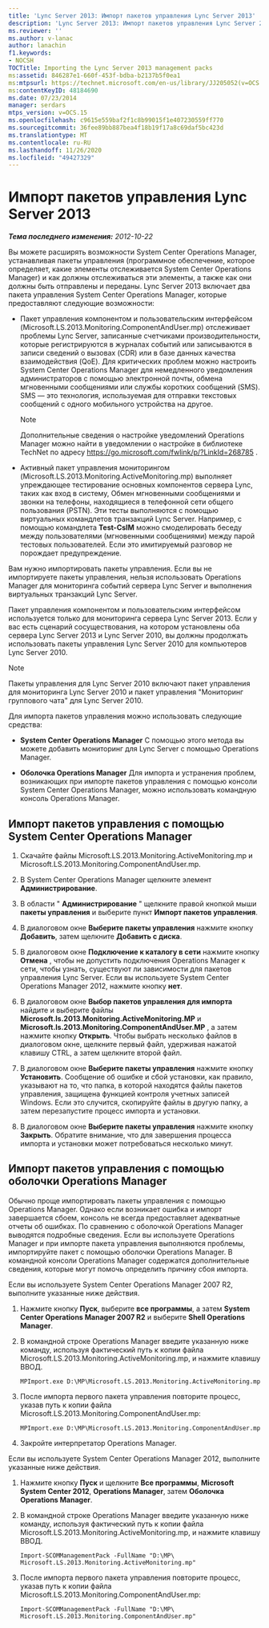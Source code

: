 ```yaml
---
title: 'Lync Server 2013: Импорт пакетов управления Lync Server 2013'
description: 'Lync Server 2013: Импорт пакетов управления Lync Server 2013.'
ms.reviewer: ''
ms.author: v-lanac
author: lanachin
f1.keywords:
- NOCSH
TOCTitle: Importing the Lync Server 2013 management packs
ms:assetid: 846287e1-660f-453f-bdba-b2137b5f0ea1
ms:mtpsurl: https://technet.microsoft.com/en-us/library/JJ205052(v=OCS.15)
ms:contentKeyID: 48184690
ms.date: 07/23/2014
manager: serdars
mtps_version: v=OCS.15
ms.openlocfilehash: c9615e559baf2f1c8b99015f1e407230559ff770
ms.sourcegitcommit: 36fee89bb887bea4f18b19f17a8c69daf5bc423d
ms.translationtype: MT
ms.contentlocale: ru-RU
ms.lasthandoff: 11/26/2020
ms.locfileid: "49427329"
---
```

# <a name="importing-the-lync-server-2013-management-packs"></a>Импорт пакетов управления Lync Server 2013

<div data-xmlns="http://www.w3.org/1999/xhtml">

<div class="topic" data-xmlns="http://www.w3.org/1999/xhtml" data-msxsl="urn:schemas-microsoft-com:xslt" data-cs="https://msdn.microsoft.com/">

<div data-asp="https://msdn2.microsoft.com/asp">



</div>

<div id="mainSection">

<div id="mainBody">

<span> </span>

_**Тема последнего изменения:** 2012-10-22_

Вы можете расширять возможности System Center Operations Manager, устанавливая пакеты управления (программное обеспечение, которое определяет, какие элементы отслеживается System Center Operations Manager) и как должны отслеживаться эти элементы, а также как они должны быть отправлены и переданы. Lync Server 2013 включает два пакета управления System Center Operations Manager, которые предоставляют следующие возможности:

  - Пакет управления компонентом и пользовательским интерфейсом (Microsoft.LS.2013.Monitoring.ComponentAndUser.mp) отслеживает проблемы Lync Server, записанные счетчиками производительности, которые регистрируются в журналах событий или записываются в записи сведений о вызовах (CDR) или в базе данных качества взаимодействия (QoE). Для критических проблем можно настроить System Center Operations Manager для немедленного уведомления администраторов с помощью электронной почты, обмена мгновенными сообщениями или службы коротких сообщений (SMS). SMS — это технология, используемая для отправки текстовых сообщений с одного мобильного устройства на другое.
    
    <div>
    

    > [!NOTE]  
    > Дополнительные сведения о настройке уведомлений Operations Manager можно найти в уведомлении о настройке в библиотеке TechNet по адресу <A href="https://go.microsoft.com/fwlink/p/?linkid=268785">https://go.microsoft.com/fwlink/p/?LinkId=268785</A> .

    
    </div>

  - Активный пакет управления мониторингом (Microsoft.LS.2013.Monitoring.ActiveMonitoring.mp) выполняет упреждающее тестирование основных компонентов сервера Lync, таких как вход в систему, Обмен мгновенными сообщениями и звонки на телефоны, находящиеся в телефонной сети общего пользования (PSTN). Эти тесты выполняются с помощью виртуальных командлетов транзакций Lync Server. Например, с помощью командлета **Test-CsIM** можно смоделировать беседу между пользователями (мгновенными сообщениями) между парой тестовых пользователей. Если это имитируемый разговор не порождает предупреждение.

Вам нужно импортировать пакеты управления. Если вы не импортируете пакеты управления, нельзя использовать Operations Manager для мониторинга событий сервера Lync Server и выполнения виртуальных транзакций Lync Server.

Пакет управления компонентом и пользовательским интерфейсом используется только для мониторинга сервера Lync Server 2013. Если у вас есть сценарий сосуществования, на котором установлены оба сервера Lync Server 2013 и Lync Server 2010, вы должны продолжать использовать пакеты управления Lync Server 2010 для компьютеров Lync Server 2010.

<div>


> [!NOTE]  
> Пакеты управления для Lync Server 2010 включают пакет управления для мониторинга Lync Server 2010 и пакет управления "Мониторинг группового чата" для Lync Server 2010.



</div>

Для импорта пакетов управления можно использовать следующие средства:

  - **System Center Operations Manager**   С помощью этого метода вы можете добавить мониторинг для Lync Server с помощью Operations Manager.

  - **Оболочка Operations Manager**   Для импорта и устранения проблем, возникающих при импорте пакетов управления с помощью консоли System Center Operations Manager, можно использовать командную консоль Operations Manager.

<div>

## <a name="importing-the-management-packs-by-using-system-center-operations-manager"></a>Импорт пакетов управления с помощью System Center Operations Manager

1.  Скачайте файлы Microsoft.LS.2013.Monitoring.ActiveMonitoring.mp и Microsoft.LS.2013.Monitoring.ComponentAndUser.mp.

2.  В System Center Operations Manager щелкните элемент **Администрирование**.

3.  В области " **Администрирование** " щелкните правой кнопкой мыши **пакеты управления** и выберите пункт **Импорт пакетов управления**.

4.  В диалоговом окне **Выберите пакеты управления** нажмите кнопку **Добавить**, затем щелкните **Добавить с диска**.

5.  В диалоговом окне **Подключение к каталогу в сети** нажмите кнопку **Отмена** , чтобы не допустить подключения Operations Manager к сети, чтобы узнать, существуют ли зависимости для пакетов управления Lync Server. Если вы используете System Center Operations Manager 2012, нажмите кнопку **нет**.

6.  В диалоговом окне **Выбор пакетов управления для импорта** найдите и выберите файлы **Microsoft.ls.2013.Monitoring.ActiveMonitoring.MP** и **Microsoft.ls.2013.Monitoring.ComponentAndUser.MP** , а затем нажмите кнопку **Открыть**. Чтобы выбрать несколько файлов в диалоговом окне, щелкните первый файл, удерживая нажатой клавишу CTRL, а затем щелкните второй файл.

7.  В диалоговом окне **Выберите пакеты управления** нажмите кнопку **Установить**. Сообщение об ошибке и сбой установки, как правило, указывают на то, что папка, в которой находятся файлы пакетов управления, защищена функцией контроля учетных записей Windows. Если это случится, скопируйте файлы в другую папку, а затем перезапустите процесс импорта и установки.

8.  В диалоговом окне **Выберите пакеты управления** нажмите кнопку **Закрыть**. Обратите внимание, что для завершения процесса импорта и установки может потребоваться несколько минут.

</div>

<div>

## <a name="importing-management-packs-by-using-the-operations-manager-shell"></a>Импорт пакетов управления с помощью оболочки Operations Manager

Обычно проще импортировать пакеты управления с помощью Operations Manager. Однако если возникает ошибка и импорт завершается сбоем, консоль не всегда предоставляет адекватные отчеты об ошибках. По сравнению с оболочкой Operations Manager выводятся подробные сведения. Если вы используете Operations Manager и при импорте пакета управления выполняются проблемы, импортируйте пакет с помощью оболочки Operations Manager. В командной консоли Operations Manager содержатся дополнительные сведения, которые могут помочь определить причину сбоя импорта.

Если вы используете System Center Operations Manager 2007 R2, выполните указанные ниже действия.

1.  Нажмите кнопку **Пуск**, выберите **все программы**, а затем **System Center Operations Manager 2007 R2** и выберите **Shell Operations Manager**.

2.  В командной строке Operations Manager введите указанную ниже команду, используя фактический путь к копии файла Microsoft.LS.2013.Monitoring.ActiveMonitoring.mp, и нажмите клавишу ВВОД.
    
        MPImport.exe D:\MP\Microsoft.LS.2013.Monitoring.ActiveMonitoring.mp

3.  После импорта первого пакета управления повторите процесс, указав путь к копии файла Microsoft.LS.2013.Monitoring.ComponentAndUser.mp:
    
        MPImport.exe D:\MP\Microsoft.LS.2013.Monitoring.ComponentAndUser.mp

4.  Закройте интерпретатор Operations Manager.

Если вы используете System Center Operations Manager 2012, выполните указанные ниже действия.

1.  Нажмите кнопку **Пуск** и щелкните **Все программы**, **Microsoft System Center 2012**, **Operations Manager**, затем **Оболочка Operations Manager**.

2.  В командной строке Operations Manager введите указанную ниже команду, используя фактический путь к копии файла Microsoft.LS.2013.Monitoring.ActiveMonitoring.mp, и нажмите клавишу ВВОД.
    
        Import-SCOMManagementPack -FullName "D:\MP\ Microsoft.LS.2013.Monitoring.ActiveMonitoring.mp"

3.  После импорта первого пакета управления повторите процесс, указав путь к копии файла Microsoft.LS.2013.Monitoring.ComponentAndUser.mp:
    
        Import-SCOMManagementPack -FullName "D:\MP\ Microsoft.LS.2013.Monitoring.ComponentAndUser.mp"

</div>

</div>

<span> </span>

</div>

</div>

</div>

